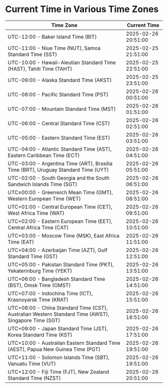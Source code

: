 # Current Time in Various Time Zones

| Time Zone | Current Time |
|-----------|--------------|
| UTC-12:00 - Baker Island Time (BIT) | 2025-02-26 20:51:00 |
| UTC-11:00 - Niue Time (NUT), Samoa Standard Time (SST) | 2025-02-25 21:51:00 |
| UTC-10:00 - Hawaii-Aleutian Standard Time (HAST), Tahiti Time (TAHT) | 2025-02-25 22:51:00 |
| UTC-09:00 - Alaska Standard Time (AKST) | 2025-02-25 23:51:00 |
| UTC-08:00 - Pacific Standard Time (PST) | 2025-02-26 00:51:00 |
| UTC-07:00 - Mountain Standard Time (MST) | 2025-02-26 01:51:00 |
| UTC-06:00 - Central Standard Time (CST) | 2025-02-26 02:51:00 |
| UTC-05:00 - Eastern Standard Time (EST) | 2025-02-26 03:51:00 |
| UTC-04:00 - Atlantic Standard Time (AST), Eastern Caribbean Time (ECT) | 2025-02-26 04:51:00 |
| UTC-03:00 - Argentina Time (ART), Brasília Time (BRT), Uruguay Standard Time (UYT) | 2025-02-26 05:51:00 |
| UTC-02:00 - South Georgia and the South Sandwich Islands Time (SGT) | 2025-02-26 06:51:00 |
| UTC±00:00 - Greenwich Mean Time (GMT), Western European Time (WET) | 2025-02-26 08:51:00 |
| UTC+01:00 - Central European Time (CET), West Africa Time (WAT) | 2025-02-26 09:51:00 |
| UTC+02:00 - Eastern European Time (EET), Central Africa Time (CAT) | 2025-02-26 10:51:00 |
| UTC+03:00 - Moscow Time (MSK), East Africa Time (EAT) | 2025-02-26 11:51:00 |
| UTC+04:00 - Azerbaijan Time (AZT), Gulf Standard Time (GST) | 2025-02-26 12:51:00 |
| UTC+05:00 - Pakistan Standard Time (PKT), Yekaterinburg Time (YEKT) | 2025-02-26 13:51:00 |
| UTC+06:00 - Bangladesh Standard Time (BST), Omsk Time (OMST) | 2025-02-26 14:51:00 |
| UTC+07:00 - Indochina Time (ICT), Krasnoyarsk Time (KRAT) | 2025-02-26 15:51:00 |
| UTC+08:00 - China Standard Time (CST), Australian Western Standard Time (AWST), Singapore Time (SGT) | 2025-02-26 16:51:00 |
| UTC+09:00 - Japan Standard Time (JST), Korea Standard Time (KST) | 2025-02-26 17:51:00 |
| UTC+10:00 - Australian Eastern Standard Time (AEST), Papua New Guinea Time (PGT) | 2025-02-26 19:51:00 |
| UTC+11:00 - Solomon Islands Time (SBT), Vanuatu Time (VUT) | 2025-02-26 19:51:00 |
| UTC+12:00 - Fiji Time (FJT), New Zealand Standard Time (NZST) | 2025-02-26 20:51:00 |
